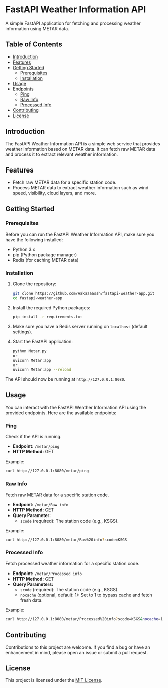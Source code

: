 # FastAPI Weather Information API

A simple FastAPI application for fetching and processing weather information using METAR data.

## Table of Contents

- [Introduction](#introduction)
- [Features](#features)
- [Getting Started](#getting-started)
  - [Prerequisites](#prerequisites)
  - [Installation](#installation)
- [Usage](#usage)
- [Endpoints](#endpoints)
  - [Ping](#ping)
  - [Raw Info](#raw-info)
  - [Processed Info](#processed-info)
- [Contributing](#contributing)
- [License](#license)

## Introduction

The FastAPI Weather Information API is a simple web service that provides weather information based on METAR data. It can fetch raw METAR data and process it to extract relevant weather information.

## Features

- Fetch raw METAR data for a specific station code.
- Process METAR data to extract weather information such as wind speed, visibility, cloud layers, and more.

## Getting Started

### Prerequisites

Before you can run the FastAPI Weather Information API, make sure you have the following installed:

- Python 3.x
- pip (Python package manager)
- Redis (for caching METAR data)

### Installation

1. Clone the repository:

   ```bash
   git clone https://github.com/Aakaaaassh/fastapi-weather-app.git
   cd fastapi-weather-app


2. Install the required Python packages:

   ```bash
   pip install -r requirements.txt
   ```

3. Make sure you have a Redis server running on `localhost` (default settings).

4. Start the FastAPI application:

   ```bash
   python Metar.py
   or
   uvicorn Metar:app
   or
   uvicorn Metar:app --reload
   ```

The API should now be running at `http://127.0.0.1:8080`.

## Usage

You can interact with the FastAPI Weather Information API using the provided endpoints. Here are the available endpoints:

### Ping

Check if the API is running.

- **Endpoint:** `/metar/ping`
- **HTTP Method:** GET

Example:

```bash
curl http://127.0.0.1:8080/metar/ping
```

### Raw Info

Fetch raw METAR data for a specific station code.

- **Endpoint:** `/metar/Raw info`
- **HTTP Method:** GET
- **Query Parameter:**
  - `scode` (required): The station code (e.g., KSGS).

Example:

```bash
curl http://127.0.0.1:8080/metar/Raw%20info?scode=KSGS
```

### Processed Info

Fetch processed weather information for a specific station code.

- **Endpoint:** `/metar/Processed info`
- **HTTP Method:** GET
- **Query Parameters:**
  - `scode` (required): The station code (e.g., KSGS).
  - `nocache` (optional, default: 1): Set to 1 to bypass cache and fetch fresh data.

Example:

```bash
curl http://127.0.0.1:8080/metar/Processed%20info?scode=KSGS&nocache=1
```

## Contributing

Contributions to this project are welcome. If you find a bug or have an enhancement in mind, please open an issue or submit a pull request.

## License

This project is licensed under the [MIT License](LICENSE).
